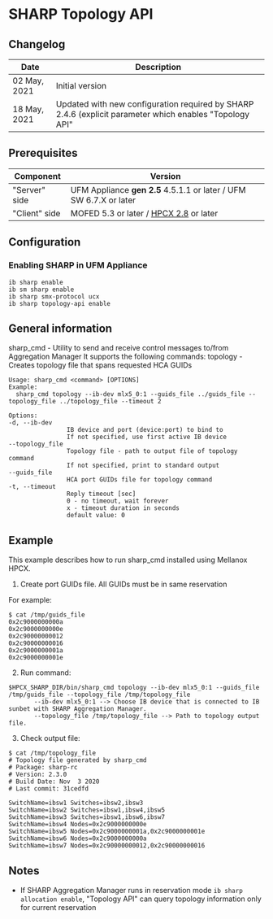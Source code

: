 # SHARP Topology API

## Changelog
| Date                | Description                                                                                            |
| ------------------- | ---------------------------------------------------------                                              |
| 02 May, 2021        | Initial version                                                                                        |
| 18 May, 2021        | Updated with new configuration required by SHARP 2.4.6 (explicit parameter which enables "Topology API" |

## Prerequisites
| Component     | Version                                                                                |
| ------------- | ---------------------------------------------------------------------------------------|
| "Server" side | UFM Appliance __gen 2.5__ 4.5.1.1 or later / UFM SW 6.7.X  or later                    |
| "Client" side | MOFED 5.3 or later  /  [HPCX 2.8](https://docs.mellanox.com/display/HPCXv281) or later |

## Configuration

### Enabling SHARP in UFM Appliance

```
ib sharp enable
ib sm sharp enable
ib sharp smx-protocol ucx
ib sharp topology-api enable
```

## General information

sharp_cmd - Utility to send and receive control messages to/from Aggregation Manager
It supports the following commands:
  topology - Creates topology file that spans requested HCA GUIDs

```
Usage: sharp_cmd <command> [OPTIONS]
Example:
  sharp_cmd topology --ib-dev mlx5_0:1 --guids_file ../guids_file --topology_file ../topology_file --timeout 2

Options:
-d, --ib-dev
                IB device and port (device:port) to bind to
                If not specified, use first active IB device
--topology_file
                Topology file - path to output file of topology command
                If not specified, print to standard output
--guids_file
                HCA port GUIDs file for topology command
-t, --timeout
                Reply timeout [sec]
                0 - no timeout, wait forever
                x - timeout duration in seconds
                default value: 0
```

## Example
This example describes how to run sharp_cmd installed using Mellanox HPCX.

1. Create port GUIDs file. All GUIDs must be in same reservation

For example:
```
$ cat /tmp/guids_file
0x2c9000000000a
0x2c9000000000e
0x2c90000000012
0x2c90000000016
0x2c9000000001a
0x2c9000000001e
```

2. Run command:


```
$HPCX_SHARP_DIR/bin/sharp_cmd topology --ib-dev mlx5_0:1 --guids_file /tmp/guids_file --topology_file /tmp/topology_file
       --ib-dev mlx5_0:1 --> Choose IB device that is connected to IB sunbet with SHARP Aggregation Manager.
       --topology_file /tmp/topology_file --> Path to topology output file.
```

3. Check output file:


```
$ cat /tmp/topology_file
# Topology file generated by sharp_cmd
# Package: sharp-rc
# Version: 2.3.0
# Build Date: Nov  3 2020
# Last commit: 31cedfd

SwitchName=ibsw1 Switches=ibsw2,ibsw3
SwitchName=ibsw2 Switches=ibsw1,ibsw4,ibsw5
SwitchName=ibsw3 Switches=ibsw1,ibsw6,ibsw7
SwitchName=ibsw4 Nodes=0x2c9000000000e
SwitchName=ibsw5 Nodes=0x2c9000000001a,0x2c9000000001e
SwitchName=ibsw6 Nodes=0x2c9000000000a
SwitchName=ibsw7 Nodes=0x2c90000000012,0x2c90000000016
```

## Notes
- If SHARP Aggregation Manager runs in reservation mode `ib sharp allocation enable`, "Topology API" can query topology information only for current reservation

